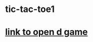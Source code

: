 # tic-tac-toe1
<a href="https://tic-tac-toe-sleepingbeauty.netlify.app"><h1> link to open d game</h1></a>
